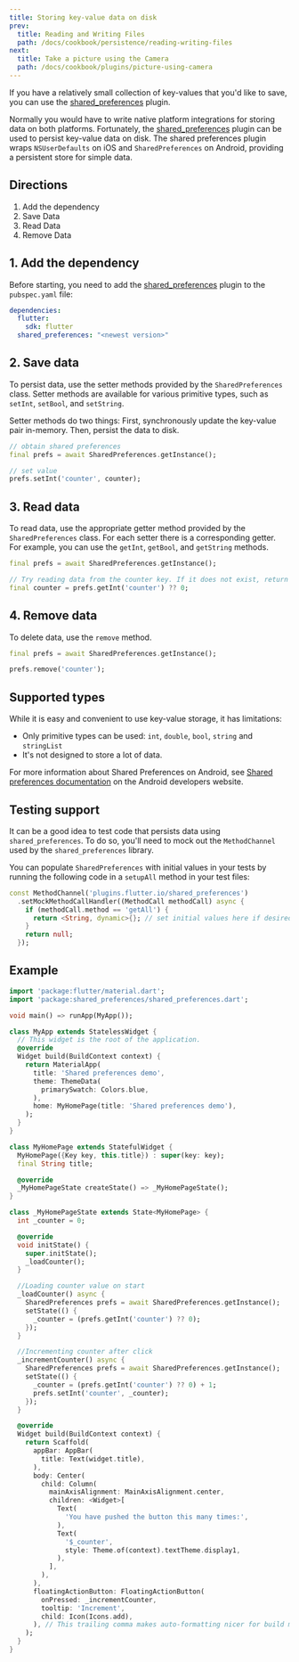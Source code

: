 ```yaml
---
title: Storing key-value data on disk
prev:
  title: Reading and Writing Files
  path: /docs/cookbook/persistence/reading-writing-files
next:
  title: Take a picture using the Camera
  path: /docs/cookbook/plugins/picture-using-camera
---
```


If you have a relatively small collection of key-values that you'd like
to save, you can use the
[shared_preferences]({{site.pub}}/packages/shared_preferences) plugin.

Normally you would have to write native platform integrations for storing
data on both platforms. Fortunately, the
[shared_preferences]({{site.pub-pkg}}/shared_preferences)
plugin can be used to persist key-value data on disk. The shared preferences
plugin wraps `NSUserDefaults` on iOS and `SharedPreferences` on Android,
providing a persistent store for simple data.

## Directions

  1. Add the dependency
  2. Save Data
  3. Read Data
  4. Remove Data

## 1. Add the dependency

Before starting, you need to add the
[shared_preferences]({{site.pub-pkg}}/shared_preferences)
plugin to the `pubspec.yaml` file:

```yaml
dependencies:
  flutter:
    sdk: flutter
  shared_preferences: "<newest version>"
```

## 2. Save data

To persist data, use the setter methods provided by the
`SharedPreferences` class. Setter methods are available for various primitive
types, such as `setInt`, `setBool`, and `setString`.

Setter methods do two things: First, synchronously update the key-value pair
in-memory. Then, persist the data to disk.

<!-- skip -->
```dart
// obtain shared preferences
final prefs = await SharedPreferences.getInstance();

// set value
prefs.setInt('counter', counter);
```

## 3. Read data

To read data, use the appropriate getter method provided by the
`SharedPreferences` class. For each setter there is a corresponding getter.
For example, you can use the `getInt`, `getBool`, and `getString` methods.

<!-- skip -->
```dart
final prefs = await SharedPreferences.getInstance();

// Try reading data from the counter key. If it does not exist, return 0.
final counter = prefs.getInt('counter') ?? 0;
```

## 4. Remove data

To delete data, use the `remove` method.

<!-- skip -->
```dart
final prefs = await SharedPreferences.getInstance();

prefs.remove('counter');
```

## Supported types

While it is easy and convenient to use key-value storage, it has limitations:

* Only primitive types can be used: `int`, `double`, `bool`, `string` and
  `stringList`
* It's not designed to store a lot of data.

For more information about Shared Preferences on Android, see
[Shared preferences
documentation]({{site.android-dev}}/guide/topics/data/data-storage#pref)
on the Android developers website.

## Testing support

It can be a good idea to test code that persists data using
`shared_preferences`. To do so, you'll need to mock out the
`MethodChannel` used by the `shared_preferences` library.

You can populate `SharedPreferences` with initial values in your tests
by running the following code in a `setupAll` method in your test files:

<!-- skip -->
```dart
const MethodChannel('plugins.flutter.io/shared_preferences')
  .setMockMethodCallHandler((MethodCall methodCall) async {
    if (methodCall.method == 'getAll') {
      return <String, dynamic>{}; // set initial values here if desired
    }
    return null;
  });
```

## Example

```dart
import 'package:flutter/material.dart';
import 'package:shared_preferences/shared_preferences.dart';

void main() => runApp(MyApp());

class MyApp extends StatelessWidget {
  // This widget is the root of the application.
  @override
  Widget build(BuildContext context) {
    return MaterialApp(
      title: 'Shared preferences demo',
      theme: ThemeData(
        primarySwatch: Colors.blue,
      ),
      home: MyHomePage(title: 'Shared preferences demo'),
    );
  }
}

class MyHomePage extends StatefulWidget {
  MyHomePage({Key key, this.title}) : super(key: key);
  final String title;

  @override
  _MyHomePageState createState() => _MyHomePageState();
}

class _MyHomePageState extends State<MyHomePage> {
  int _counter = 0;

  @override
  void initState() {
    super.initState();
    _loadCounter();
  }

  //Loading counter value on start
  _loadCounter() async {
    SharedPreferences prefs = await SharedPreferences.getInstance();
    setState(() {
      _counter = (prefs.getInt('counter') ?? 0);
    });
  }

  //Incrementing counter after click
  _incrementCounter() async {
    SharedPreferences prefs = await SharedPreferences.getInstance();
    setState(() {
      _counter = (prefs.getInt('counter') ?? 0) + 1;
      prefs.setInt('counter', _counter);
    });
  }

  @override
  Widget build(BuildContext context) {
    return Scaffold(
      appBar: AppBar(
        title: Text(widget.title),
      ),
      body: Center(
        child: Column(
          mainAxisAlignment: MainAxisAlignment.center,
          children: <Widget>[
            Text(
              'You have pushed the button this many times:',
            ),
            Text(
              '$_counter',
              style: Theme.of(context).textTheme.display1,
            ),
          ],
        ),
      ),
      floatingActionButton: FloatingActionButton(
        onPressed: _incrementCounter,
        tooltip: 'Increment',
        child: Icon(Icons.add),
      ), // This trailing comma makes auto-formatting nicer for build methods.
    );
  }
}
```
